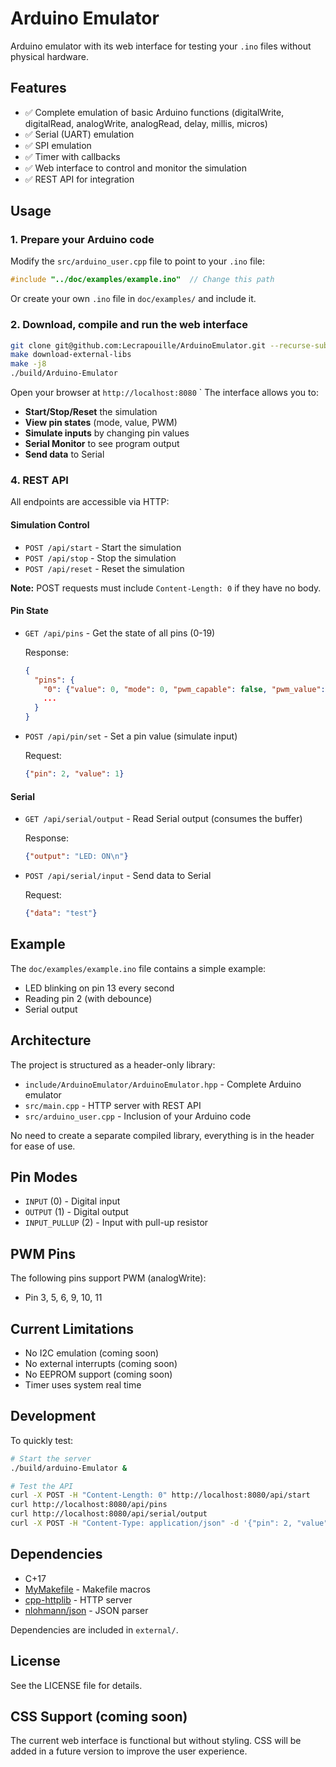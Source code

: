 # Arduino Emulator

Arduino emulator with its web interface for testing your `.ino` files without physical hardware.

## Features

- ✅ Complete emulation of basic Arduino functions (digitalWrite, digitalRead, analogWrite, analogRead, delay, millis, micros)
- ✅ Serial (UART) emulation
- ✅ SPI emulation
- ✅ Timer with callbacks
- ✅ Web interface to control and monitor the simulation
- ✅ REST API for integration

## Usage

### 1. Prepare your Arduino code

Modify the `src/arduino_user.cpp` file to point to your `.ino` file:

```cpp
#include "../doc/examples/example.ino"  // Change this path
```

Or create your own `.ino` file in `doc/examples/` and include it.

### 2. Download, compile and run the web interface

```bash
git clone git@github.com:Lecrapouille/ArduinoEmulator.git --recurse-submodules
make download-external-libs
make -j8
./build/Arduino-Emulator
```

Open your browser at `http://localhost:8080`
`
The interface allows you to:

- **Start/Stop/Reset** the simulation
- **View pin states** (mode, value, PWM)
- **Simulate inputs** by changing pin values
- **Serial Monitor** to see program output
- **Send data** to Serial

### 4. REST API

All endpoints are accessible via HTTP:

#### Simulation Control

- `POST /api/start` - Start the simulation
- `POST /api/stop` - Stop the simulation
- `POST /api/reset` - Reset the simulation

**Note:** POST requests must include `Content-Length: 0` if they have no body.

#### Pin State

- `GET /api/pins` - Get the state of all pins (0-19)

  Response:

  ```json
  {
    "pins": {
      "0": {"value": 0, "mode": 0, "pwm_capable": false, "pwm_value": 0},
      ...
    }
  }
  ```

- `POST /api/pin/set` - Set a pin value (simulate input)

  Request:

  ```json
  {"pin": 2, "value": 1}
  ```

#### Serial

- `GET /api/serial/output` - Read Serial output (consumes the buffer)

  Response:

  ```json
  {"output": "LED: ON\n"}
  ```

- `POST /api/serial/input` - Send data to Serial

  Request:

  ```json
  {"data": "test"}
  ```

## Example

The `doc/examples/example.ino` file contains a simple example:

- LED blinking on pin 13 every second
- Reading pin 2 (with debounce)
- Serial output

## Architecture

The project is structured as a header-only library:

- `include/ArduinoEmulator/ArduinoEmulator.hpp` - Complete Arduino emulator
- `src/main.cpp` - HTTP server with REST API
- `src/arduino_user.cpp` - Inclusion of your Arduino code

No need to create a separate compiled library, everything is in the header for ease of use.

## Pin Modes

- `INPUT` (0) - Digital input
- `OUTPUT` (1) - Digital output
- `INPUT_PULLUP` (2) - Input with pull-up resistor

## PWM Pins

The following pins support PWM (analogWrite):

- Pin 3, 5, 6, 9, 10, 11

## Current Limitations

- No I2C emulation (coming soon)
- No external interrupts (coming soon)
- No EEPROM support (coming soon)
- Timer uses system real time

## Development

To quickly test:

```bash
# Start the server
./build/arduino-Emulator &

# Test the API
curl -X POST -H "Content-Length: 0" http://localhost:8080/api/start
curl http://localhost:8080/api/pins
curl http://localhost:8080/api/serial/output
curl -X POST -H "Content-Type: application/json" -d '{"pin": 2, "value": 1}' http://localhost:8080/api/pin/set
```

## Dependencies

- C+17
- [MyMakefile](https://github.com/Lecrapouille/MyMakefile) - Makefile macros
- [cpp-httplib](https://github.com/yhirose/cpp-httplib) - HTTP server
- [nlohmann/json](https://github.com/nlohmann/json) - JSON parser

Dependencies are included in `external/`.

## License

See the LICENSE file for details.

## CSS Support (coming soon)

The current web interface is functional but without styling. CSS will be added in a future version to improve the user experience.

